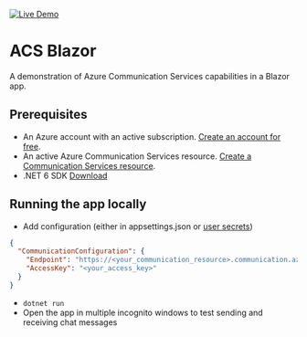 [![Live Demo](https://img.shields.io/badge/live-demo-brightgreen.svg)](https://acsblazor.azurewebsites.net/)

# ACS Blazor

A demonstration of Azure Communication Services capabilities in a Blazor app.

## Prerequisites

- An Azure account with an active subscription. [Create an account for free](https://azure.microsoft.com/free/?WT.mc_id=A261C142F).
- An active Azure Communication Services resource. [Create a Communication Services resource](https://docs.microsoft.com/azure/communication-services/quickstarts/create-communication-resource).
- .NET 6 SDK [Download](https://dotnet.microsoft.com/download/dotnet/6.0)


## Running the app locally

- Add configuration (either in appsettings.json or [user secrets](https://docs.microsoft.com/en-us/aspnet/core/security/app-secrets?view=aspnetcore-6.0&tabs=windows))
```json
{
  "CommunicationConfiguration": {
    "Endpoint": "https://<your_communication_resource>.communication.azure.com/",
    "AccessKey": "<your_access_key>"
  }
}
```
- `dotnet run`
- Open the app in multiple incognito windows to test sending and receiving chat messages